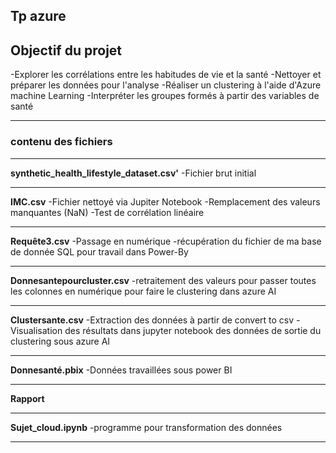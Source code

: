 ## Tp azure

## Objectif du projet 
-Explorer les corrélations entre les habitudes de vie et la santé
-Nettoyer et préparer les données pour l'analyse
-Réaliser un clustering à l'aide d'Azure machine Learning
-Interpréter les groupes formés à partir des variables de santé

---

### contenu des fichiers 

---

**synthetic_health_lifestyle_dataset.csv'**
-Fichier brut initial

---

**IMC.csv**
-Fichier nettoyé via Jupiter Notebook
-Remplacement des valeurs manquantes (NaN)
-Test de corrélation linéaire

---

**Requête3.csv**
-Passage en numérique
-récupération du fichier de ma base de donnée SQL pour travail dans Power-By

---

**Donnesantepourcluster.csv**
-retraitement des valeurs pour passer toutes les colonnes en numérique pour faire le clustering dans azure AI 


---

**Clustersante.csv**
-Extraction des données à partir de convert to csv
-Visualisation des résultats dans jupyter notebook des données de sortie du clustering sous azure AI

---

**Donnesanté.pbix**
-Données travaillées sous power BI

---

**Rapport**

---

**Sujet_cloud.ipynb**
-programme pour transformation des données

---



